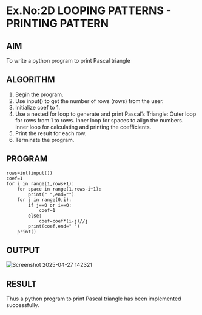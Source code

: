 # Ex.No:2D LOOPING PATTERNS - PRINTING PATTERN

## AIM  
To write a python program to print Pascal triangle

## ALGORITHM

1. Begin the program.
2. Use input() to get the number of rows (rows) from the user.
3. Initialize coef to 1.
4. Use a nested for loop to generate and print Pascal’s Triangle:
   Outer loop for rows from 1 to rows.
   Inner loop for spaces to align the numbers.
   Inner loop for calculating and printing the coefficients.
5. Print the result for each row.
6. Terminate the program.

## PROGRAM
```
rows=int(input())
coef=1
for i in range(1,rows+1):
    for space in range(1,rows-i+1):
        print(" ",end="")
    for j in range(0,i):
        if j==0 or i==0:
            coef=1
        else:
            coef=coef*(i-j)//j
        print(coef,end=" ")
    print()
```

## OUTPUT
![Screenshot 2025-04-27 142321](https://github.com/user-attachments/assets/626fd405-8742-4486-9f8d-84d71346b46b)

## RESULT
Thus a python program to print Pascal triangle has been implemented successfully.
